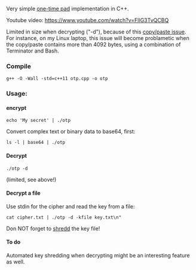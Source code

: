 Very simple [one-time pad](https://en.wikipedia.org/wiki/One-time_pad) implementation in C++.

Youtube video: https://www.youtube.com/watch?v=FlIG3TvQCBQ

Limited in size when decrypting ("-d"), because of this
[copy/paste issue](https://stackoverflow.com/questions/22886167/read-a-string-of-length-greater-than-4096-bytes-from-stdin-in-c).
For instance, on my Linux laptop, this issue will become problametic when the copy/paste contains more than 4092 bytes, using a combination of Terminator and Bash.

### Compile

````
g++ -O -Wall -std=c++11 otp.cpp -o otp
````

### Usage:

#### encrypt

````
echo 'My secret' | ./otp
````

Convert complex text or binary data to base64, first:

````
ls -l | base64 | ./otp
````

#### Decrypt

````
./otp -d
````

(limited, see above!)

#### Decrypt a file

Use stdin for the cipher and read the key from a file:

````
cat cipher.txt | ./otp -d -kfile key.txt\n"
````

Don NOT forget to [shredd](https://en.wikipedia.org/wiki/Shred_(Unix)) the key file!

#### To do
Automated key shredding when decrypting might be an interesting feature as well.
